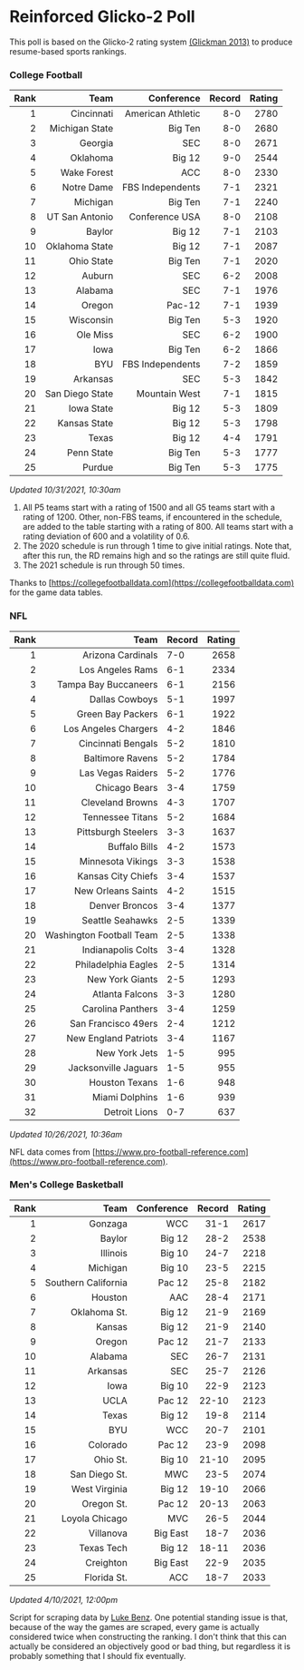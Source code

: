 # Reinforced Glicko-2 Poll

This poll is based on the Glicko-2 rating system [\(Glickman 2013\)](http://glicko.net/glicko/glicko2.pdf) to produce resume-based sports rankings.

### College Football
| Rank  | Team                 | Conference           | Record   | Rating |
| ---:  | ---:                 | ---:                 | ---:     | ---:   |
| 1     | Cincinnati           | American Athletic    | 8-0      | 2780   |
| 2     | Michigan State       | Big Ten              | 8-0      | 2680   |
| 3     | Georgia              | SEC                  | 8-0      | 2671   |
| 4     | Oklahoma             | Big 12               | 9-0      | 2544   |
| 5     | Wake Forest          | ACC                  | 8-0      | 2330   |
| 6     | Notre Dame           | FBS Independents     | 7-1      | 2321   |
| 7     | Michigan             | Big Ten              | 7-1      | 2240   |
| 8     | UT San Antonio       | Conference USA       | 8-0      | 2108   |
| 9     | Baylor               | Big 12               | 7-1      | 2103   |
| 10    | Oklahoma State       | Big 12               | 7-1      | 2087   |
| 11    | Ohio State           | Big Ten              | 7-1      | 2020   |
| 12    | Auburn               | SEC                  | 6-2      | 2008   |
| 13    | Alabama              | SEC                  | 7-1      | 1976   |
| 14    | Oregon               | Pac-12               | 7-1      | 1939   |
| 15    | Wisconsin            | Big Ten              | 5-3      | 1920   |
| 16    | Ole Miss             | SEC                  | 6-2      | 1900   |
| 17    | Iowa                 | Big Ten              | 6-2      | 1866   |
| 18    | BYU                  | FBS Independents     | 7-2      | 1859   |
| 19    | Arkansas             | SEC                  | 5-3      | 1842   |
| 20    | San Diego State      | Mountain West        | 7-1      | 1815   |
| 21    | Iowa State           | Big 12               | 5-3      | 1809   |
| 22    | Kansas State         | Big 12               | 5-3      | 1798   |
| 23    | Texas                | Big 12               | 4-4      | 1791   |
| 24    | Penn State           | Big Ten              | 5-3      | 1777   |
| 25    | Purdue               | Big Ten              | 5-3      | 1775   |
_Updated 10/31/2021, 10:30am_

1. All P5 teams start with a rating of 1500 and all G5 teams start with a rating of 1200. Other, non-FBS teams, if encountered in the schedule, are added to the table starting with a rating of 800. All teams start with a rating deviation of 600 and a volatility of 0.6.
2. The 2020 schedule is run through 1 time to give initial ratings. Note that, after this run, the RD remains high and so the ratings are still quite fluid.
3. The 2021 schedule is run through 50 times.

Thanks to [https://collegefootballdata.com](https://collegefootballdata.com) for the game data tables.

### NFL
| Rank  | Team                       | Record   | Rating |
| ---:  | ---:                       | :---     | ---:   |
| 1     | Arizona Cardinals          | 7-0      | 2658   |
| 2     | Los Angeles Rams           | 6-1      | 2334   |
| 3     | Tampa Bay Buccaneers       | 6-1      | 2156   |
| 4     | Dallas Cowboys             | 5-1      | 1997   |
| 5     | Green Bay Packers          | 6-1      | 1922   |
| 6     | Los Angeles Chargers       | 4-2      | 1846   |
| 7     | Cincinnati Bengals         | 5-2      | 1810   |
| 8     | Baltimore Ravens           | 5-2      | 1784   |
| 9     | Las Vegas Raiders          | 5-2      | 1776   |
| 10    | Chicago Bears              | 3-4      | 1759   |
| 11    | Cleveland Browns           | 4-3      | 1707   |
| 12    | Tennessee Titans           | 5-2      | 1684   |
| 13    | Pittsburgh Steelers        | 3-3      | 1637   |
| 14    | Buffalo Bills              | 4-2      | 1573   |
| 15    | Minnesota Vikings          | 3-3      | 1538   |
| 16    | Kansas City Chiefs         | 3-4      | 1537   |
| 17    | New Orleans Saints         | 4-2      | 1515   |
| 18    | Denver Broncos             | 3-4      | 1377   |
| 19    | Seattle Seahawks           | 2-5      | 1339   |
| 20    | Washington Football Team   | 2-5      | 1338   |
| 21    | Indianapolis Colts         | 3-4      | 1328   |
| 22    | Philadelphia Eagles        | 2-5      | 1314   |
| 23    | New York Giants            | 2-5      | 1293   |
| 24    | Atlanta Falcons            | 3-3      | 1280   |
| 25    | Carolina Panthers          | 3-4      | 1259   |
| 26    | San Francisco 49ers        | 2-4      | 1212   |
| 27    | New England Patriots       | 3-4      | 1167   |
| 28    | New York Jets              | 1-5      | 995    |
| 29    | Jacksonville Jaguars       | 1-5      | 955    |
| 30    | Houston Texans             | 1-6      | 948    |
| 31    | Miami Dolphins             | 1-6      | 939    |
| 32    | Detroit Lions              | 0-7      | 637    |
_Updated 10/26/2021, 10:36am_

NFL data comes from [https://www.pro-football-reference.com](https://www.pro-football-reference.com).

### Men's College Basketball
| Rank  | Team                 | Conference | Record   | Rating |
| ---:  | ---:                 | ---:       | ---:     | ---:   |
| 1     | Gonzaga              | WCC        | 31-1     | 2617   |
| 2     | Baylor               | Big 12     | 28-2     | 2538   |
| 3     | Illinois             | Big 10     | 24-7     | 2218   |
| 4     | Michigan             | Big 10     | 23-5     | 2215   |
| 5     | Southern California  | Pac 12     | 25-8     | 2182   |
| 6     | Houston              | AAC        | 28-4     | 2171   |
| 7     | Oklahoma St.         | Big 12     | 21-9     | 2169   |
| 8     | Kansas               | Big 12     | 21-9     | 2140   |
| 9     | Oregon               | Pac 12     | 21-7     | 2133   |
| 10    | Alabama              | SEC        | 26-7     | 2131   |
| 11    | Arkansas             | SEC        | 25-7     | 2126   |
| 12    | Iowa                 | Big 10     | 22-9     | 2123   |
| 13    | UCLA                 | Pac 12     | 22-10    | 2123   |
| 14    | Texas                | Big 12     | 19-8     | 2114   |
| 15    | BYU                  | WCC        | 20-7     | 2101   |
| 16    | Colorado             | Pac 12     | 23-9     | 2098   |
| 17    | Ohio St.             | Big 10     | 21-10    | 2095   |
| 18    | San Diego St.        | MWC        | 23-5     | 2074   |
| 19    | West Virginia        | Big 12     | 19-10    | 2066   |
| 20    | Oregon St.           | Pac 12     | 20-13    | 2063   |
| 21    | Loyola Chicago       | MVC        | 26-5     | 2044   |
| 22    | Villanova            | Big East   | 18-7     | 2036   |
| 23    | Texas Tech           | Big 12     | 18-11    | 2036   |
| 24    | Creighton            | Big East   | 22-9     | 2035   |
| 25    | Florida St.          | ACC        | 18-7     | 2033   |
_Updated 4/10/2021, 12:00pm_

Script for scraping data by [Luke Benz](https://github.com/lbenz731/NCAA_Hoops).
One potential standing issue is that, because of the way the games are scraped, every game is actually considered twice when constructing the ranking. I don't think that this can actually be considered an objectively good or bad thing, but regardless it is probably something that I should fix eventually.
